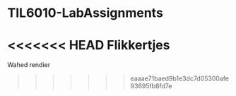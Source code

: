 # TIL6010-LabAssignments

<<<<<<< HEAD
Flikkertjes
=======
Wahed rendier
>>>>>>> eaaae71baed9b1e3dc7d05300afe93695fb8fd7e
